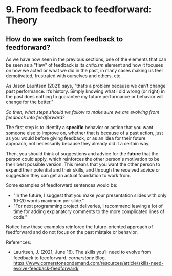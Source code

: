 # 9. From feedback to feedforward: Theory

## How do we switch from feedback to feedforward? 

As we have now seen in the previous sections, one of the elements that can be seen as a "flaw" of feedback is its *criticism* element and how it focuses on how we acted or what we did in the past, in many cases making us feel demotivated, frustrated with ourselves and others, etc. 

As Jason Lauritsen (2021) says, "that’s a problem because we can’t change past performance. It’s history. Simply knowing what I did wrong (or right) in the past does nothing to guarantee my future performance or behavior will change for the better."

*So then, what steps should we follow to make sure we are evolving from feedback into feedforward?*

The first step is to identify a **specific** behavior or action that you want someone else to improve on, whether that is because of a past action, just as you would before giving feedback, or as an idea for their future approach, not necessarily because they already did it a certain way. 

Then, you should think of suggestions and advice for the **future** that the person could apply, which reinforces the other person's motivation to be their best possible version. This means that you want the other person to expand their potential and their skills, and through the received advice or suggestion they can get an actual foundation to work from.


Some examples of feedforward sentences would be: 

* "In the future, I suggest that you make your presentation slides with only 10-20 words maximum per slide." 
* "For next programming project deliveries, I recommend leaving a lot of time for adding explanatory comments to the more complicated lines of code."

Notice how these examples reinforce the future-oriented approach of feedforward and do not focus on the past mistake or behavior. 

References: 
* Lauritsen, J. (2021, June 16). The skills you'll need to evolve from feedback to feedforward. *cornerstone* Blog. 
    https://www.cornerstoneondemand.com/resources/article/skills-need-evolve-feedback-feedforward/
